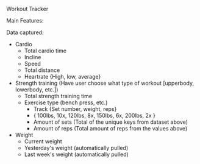 Workout Tracker

Main Features:

Data captured:

-   Cardio
    -   Total cardio time
    -   Incline
    -   Speed
    -   Total distance
    -   Heartrate {High, low, average}
-   Strength training (Have user choose what type of workout [upperbody, lowerbody, etc.])
    -   Total strength training time
    -   Exercise type (bench press, etc.)
        -   Track {Set number, weight, reps}
        -   {
            100lbs, 10x,
            120lbs, 8x,
            150lbs, 6x,
            200lbs, 2x
            }
        -   Amount of sets (Total of the unique keys from dataset above)
        -   Amount of reps (Total amount of reps from the values above)
-   Weight
    -   Current weight
    -   Yesterday's weight (automatically pulled)
    -   Last week's weight (automatically pulled)
